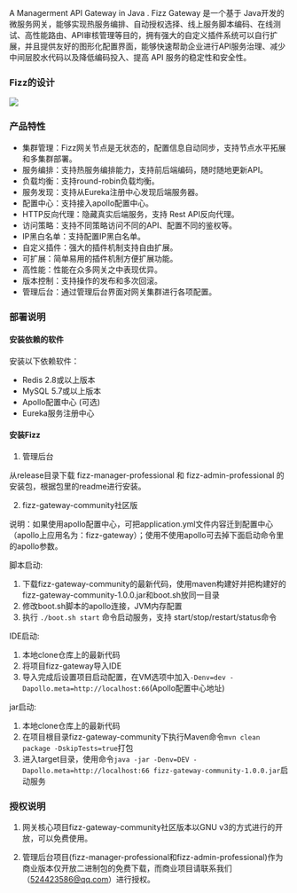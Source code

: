 A Managerment API Gateway in Java . Fizz Gateway 是一个基于 Java开发的微服务网关，能够实现热服务编排、自动授权选择、线上服务脚本编码、在线测试、高性能路由、API审核管理等目的，拥有强大的自定义插件系统可以自行扩展，并且提供友好的图形化配置界面，能够快速帮助企业进行API服务治理、减少中间层胶水代码以及降低编码投入、提高 API 服务的稳定性和安全性。

### Fizz的设计

![](https://github.com/wehotel/fizz-gateway-community/blob/master/docs/images/fizz_design.png)

### 产品特性

- 集群管理：Fizz网关节点是无状态的，配置信息自动同步，支持节点水平拓展和多集群部署。
- 服务编排：支持热服务编排能力，支持前后端编码，随时随地更新API。
- 负载均衡：支持round-robin负载均衡。
- 服务发现：支持从Eureka注册中心发现后端服务器。
- 配置中心：支持接入apollo配置中心。
- HTTP反向代理：隐藏真实后端服务，支持 Rest API反向代理。
- 访问策略：支持不同策略访问不同的API、配置不同的鉴权等。
- IP黑白名单：支持配置IP黑白名单。
- 自定义插件：强大的插件机制支持自由扩展。
- 可扩展：简单易用的插件机制方便扩展功能。
- 高性能：性能在众多网关之中表现优异。
- 版本控制：支持操作的发布和多次回滚。
- 管理后台：通过管理后台界面对网关集群进行各项配置。

### 部署说明

#### 安装依赖的软件

安装以下依赖软件：

- Redis 2.8或以上版本
- MySQL 5.7或以上版本
- Apollo配置中心 (可选)
- Eureka服务注册中心

#### 安装Fizz

1. 管理后台

从release目录下载 fizz-manager-professional 和 fizz-admin-professional 的安装包，根据包里的readme进行安装。

2. fizz-gateway-community社区版

说明：如果使用apollo配置中心，可把application.yml文件内容迁到配置中心（apollo上应用名为：fizz-gateway）；使用不使用apollo可去掉下面启动命令里的apollo参数。

脚本启动:

1. 下载fizz-gateway-community的最新代码，使用maven构建好并把构建好的fizz-gateway-community-1.0.0.jar和boot.sh放同一目录
2. 修改boot.sh脚本的apollo连接，JVM内存配置
3. 执行 `./boot.sh start` 命令启动服务，支持 start/stop/restart/status命令

IDE启动:

1. 本地clone仓库上的最新代码
2. 将项目fizz-gateway导入IDE
3. 导入完成后设置项目启动配置，在VM选项中加入`-Denv=dev -Dapollo.meta=http://localhost:66`(Apollo配置中心地址)

jar启动: 

1. 本地clone仓库上的最新代码
2. 在项目根目录fizz-gateway-community下执行Maven命令`mvn clean package -DskipTests=true`打包
3. 进入target目录，使用命令`java -jar -Denv=DEV -Dapollo.meta=http://localhost:66 fizz-gateway-community-1.0.0.jar`启动服务


### 授权说明

1. 网关核心项目fizz-gateway-community社区版本以GNU v3的方式进行的开放，可以免费使用。

2. 管理后台项目(fizz-manager-professional和fizz-admin-professional)作为商业版本仅开放二进制包的免费下载，而商业项目请联系我们（524423586@qq.com）进行授权。


